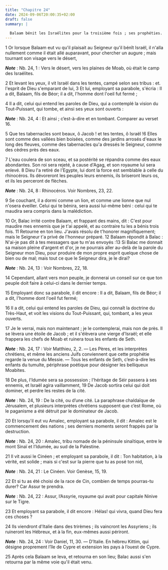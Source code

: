 ```yaml
---
title: "Chapitre 24"
date: 2024-09-06T20:00:35+02:00
draft: false
summary: |
  
  Balaam bénit les Israélites pour la troisième fois ; ses prophéties.
---
```



1 Or lorsque Balaam eut vu qu'il plaisait au Seigneur qu'il bénît Israël, il n'alla nullement comme il était allé auparavant, pour chercher un augure ; mais tournant son visage vers le désert,

***Note*** :  Nb. 24, 1 : Vers le désert, vers les plaines de Moab, où était le camp des Israélites.

2 Et levant les yeux, il vit Israël dans les tentes, campé selon ses tribus : et. l'esprit de Dieu s'emparant de lui, 3 Et lui, employant sa parabole, s'écria : Il a dit, Balaam, fils de Béor; il a dit, l'homme dont l'oeil fut fermé ;


4 Il a dit, celui qui entend les paroles de Dieu, qui a contemplé la vision du Tout-Puissant, qui tombe, et ainsi ses yeux sont ouverts :

***Note*** :  Nb. 24, 4 : Et ainsi ; c’est-à-dire et en tombant. Comparer au verset 16.


5 Que tes tabernacles sont beaux, ô Jacob ! et tes tentes, ô Israël !6 Elles sont comme des vallées bien boisées, comme des jardins arrosés d'eaux le long des fleuves, comme des tabernacles qu'a dressés le Seigneur, comme des cèdres près des eaux.


7 L'eau coulera de son sceau, et sa postérité se répandra comme des eaux abondantes. Son roi sera rejeté, à cause d'Agag, et son royaume lui sera enlevé. 8 Dieu l'a retiré de l'Egypte, lui dont la force est semblable à celle du rhinocéros. Ils dévoreront les peuples leurs ennemis, ils briseront leurs os, et ils les perceront de flèches.

***Note*** :  Nb. 24, 8 : Rhinocéros. Voir Nombres, 23, 22.

9 Se couchant, il a dormi comme un lion, et comme une lionne que nul n'osera éveiller. Celui qui te bénira, sera aussi lui-même béni : celui qui te maudira sera compris dans la malédiction.


10 Or, Balac irrité contre Balaam, et frappant des mains, dit : C'est pour maudire mes ennemis que je t'ai appelé, et au contraire tu les a bénis trois fois. 11 Retourne en ton lieu. J'avais résolu de t'honorer magnifiquement; mais le Seigneur t'a privé de l'honneur préparé. 12 Balaam répondit à Balac : N'ai-je pas dit à tes messagers que tu m'as envoyés :13 Si Balac me donnait sa maison pleine d'argent et d'or, je ne pourrais aller au-delà de la parole du Seigneur mon Dieu, pour produire de mon propre esprit quelque chose de bien ou de mal; mais tout ce que le Seigneur dira, je le dirai?

***Note*** :  Nb. 24, 13 : Voir Nombres, 22, 18.

14 Cependant, allant vers mon peuple, je donnerai un conseil sur ce que ton peuple doit faire à celui-ci dans le dernier temps.


15 Employant donc sa parabole, il dit encore : Il a dit, Balaam, fils de Béor; il a dit, l'homme dont l'oeil fut fermé;


16 Il a dit, celui qui entend les paroles de Dieu, qui connaît la doctrine du Très-Haut, et voit les visions du Tout-Puissant, qui, tombant, a les yeux ouverts.


17 Je le verrai, mais non maintenant ; je le contemplerai, mais non de près. Il se lèvera une étoile de Jacob ; et il s'élèvera une vierge d'Israël; et elle frappera les chefs de Moab et ruinera tous les enfants de Seth.

***Note*** :  Nb. 24, 17 : Voir Matthieu, 2, 2. ― Les Pères, et les interprètes chrétiens, et même les anciens Juifs conviennent que cette prophétie regarde la venue du Messie. ― Tous les enfants de Seth, c’est-à-dire les enfants du tumulte, périphrase poétique pour désigner les belliqueux Moabites.

18 De plus, l'Idumée sera sa possession ; l'héritage de Séir passera à ses ennemis, et Israël agira vaillamment, 19 De Jacob sortira celui qui doit dominer, et perdre les restes de la cité.

***Note*** :  Nb. 24, 19 : De la cité, ou d’une cité. La paraphrase chaldaïque de Jérusalem, et plusieurs interprètes chrétiens supposent que c’est Rome, où le paganisme a été détruit par le dominateur de Jacob.


20 Et lorsqu'il eut vu Amalec, employant sa parabole, il dit : Amalec est le commencement des nations ; ses derniers moments seront frappés par la destruction.

***Note*** :  Nb. 24, 20 : Amalec, tribu nomade de la péninsule sinaïtique, entre le mont Sinaï et l’Idumée, au sud de la Palestine.


21 Il vit aussi le Cinéen ; et employant sa parabole, il dit : Ton habitation, à la vérité, est solide ; mais si c'est sur la pierre que tu as posé ton nid,

***Note*** :  Nb. 24, 21 : Le Cinéen. Voir Genèse, 15, 19.


22 Et si tu as été choisi de la race de Cin, combien de temps pourras-tu durer? Car Assur te prendra.

***Note*** :  Nb. 24, 22 : Assur, l’Assyrie, royaume qui avait pour capitale Ninive sur le Tigre.


23 Et employant sa parabole, il dit encore : Hélas! qui vivra, quand Dieu fera ces choses ?


24 Ils viendront d'Italie dans des trirèmes ; ils vaincront les Assyriens ; ils ruineront les Hébreux, et à la fin, eux-mêmes aussi périront.

***Note*** :  Nb. 24, 24 : Voir Daniel, 11, 30. ― D’Italie. En hébreu Kittim, qui désigne proprement l’île de Cypre et extension les pays à l’ouest de Cypre.


25 Après cela Balaam se leva, et retourna en son lieu; Balac aussi s'en retourna par la même voie qu'il était venu.

